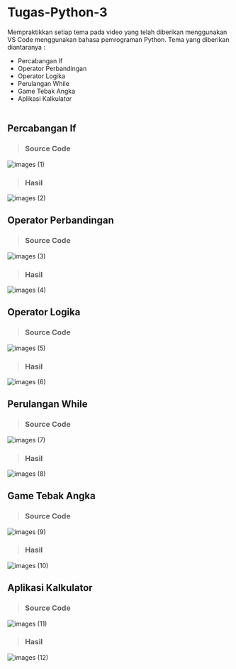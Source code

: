 # Tugas-Python-3

Mempraktikkan setiap tema pada video yang telah diberikan menggunakan VS Code menggunakan bahasa pemrograman Python. Tema yang diberikan diantaranya :
- Percabangan If
- Operator Perbandingan
- Operator Logika
- Perulangan While
- Game Tebak Angka
- Aplikasi Kalkulator<br><br>

## Percabangan If

> ### Source Code<br>
![images (1)](https://user-images.githubusercontent.com/93045470/140716510-e1e19daf-637e-44ae-ab9c-3935aefbec18.png)<br>
> ### Hasil<br>
![images (2)](https://user-images.githubusercontent.com/93045470/140713619-bd1cede4-e2c3-4c87-9ae8-71ddc0af3b55.png)

## Operator Perbandingan

> ### Source Code<br>
![images (3)](https://user-images.githubusercontent.com/93045470/140716833-2ba80906-f773-48b6-b9b4-1f3dba019fa8.png)<br>
> ### Hasil<br>
![images (4)](https://user-images.githubusercontent.com/93045470/140713622-4b1d9e9a-da61-4757-b25c-6f53283706b2.png)

## Operator Logika

> ### Source Code<br>
![images (5)](https://user-images.githubusercontent.com/93045470/140716842-cc461866-792f-4ce6-8480-be0edd454f47.png)<br>
> ### Hasil<br>
![images (6)](https://user-images.githubusercontent.com/93045470/140713625-94045b9c-5120-4031-8508-af9238c0ccfd.png)

## Perulangan While

> ### Source Code<br>
![images (7)](https://user-images.githubusercontent.com/93045470/140716846-01725637-361e-4193-9d04-829a9a538207.png)<br>
> ### Hasil<br>
![images (8)](https://user-images.githubusercontent.com/93045470/140713630-75632508-388f-4543-b793-a9b3a215eed3.png)

## Game Tebak Angka

> ### Source Code<br>
![images (9)](https://user-images.githubusercontent.com/93045470/140716850-258d0b0a-c41a-4097-9dc5-331d721b0be1.png)<br>
> ### Hasil<br>
![images (10)](https://user-images.githubusercontent.com/93045470/140713635-f79561fa-3b09-4166-a44d-b5267210bff0.png)

## Aplikasi Kalkulator

> ### Source Code<br>
![images (11)](https://user-images.githubusercontent.com/93045470/140716852-387fe3e2-e73b-4709-a8e8-2186c51fa7d4.png)<br>
> ### Hasil<br>
![images (12)](https://user-images.githubusercontent.com/93045470/140713648-cd70fb74-b4ce-4d36-a242-749894381be4.png)
